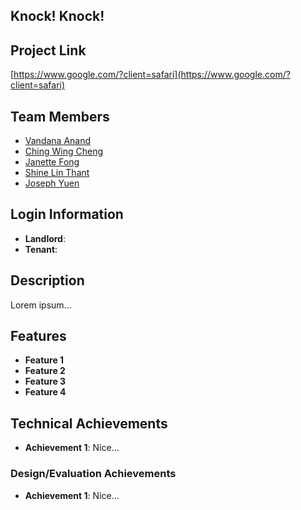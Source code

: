 ## Knock! Knock!

## Project Link
[https://www.google.com/?client=safari](https://www.google.com/?client=safari)

## Team Members
- [Vandana Anand](https://github.com/vanand23)
- [Ching Wing Cheng](https://github.com/WinnyCheng)
- [Janette Fong](https://github.com/jlfong)
- [Shine Lin Thant](https://github.com/heartkiIIer)
- [Joseph Yuen](https://github.com/jhyuen)

## Login Information
- **Landlord**: 
- **Tenant**:

## Description
Lorem ipsum...

## Features
- **Feature 1**
- **Feature 2**
- **Feature 3**
- **Feature 4**

## Technical Achievements
- **Achievement 1**: Nice...

### Design/Evaluation Achievements
- **Achievement 1**: Nice...